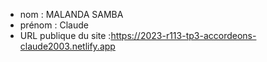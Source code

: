 - nom : MALANDA SAMBA 
- prénom : Claude
- URL publique du site :https://2023-r113-tp3-accordeons-claude2003.netlify.app
